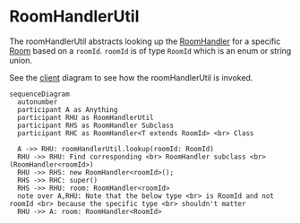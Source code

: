 # RoomHandlerUtil

The roomHandlerUtil abstracts looking up the [RoomHandler](./roomHandler.md)
for a specific [Room](./room.md) based on a `roomId`.
`roomId` is of type `RoomId` which is an enum or string union.

See the [client](./client.md) diagram to see how the roomHandlerUtil is invoked.

```mermaid
sequenceDiagram
  autonumber
  participant A as Anything
  participant RHU as RoomHandlerUtil
  participant RHS as RoomHandler Subclass
  participant RHC as RoomHandler<T extends RoomId> <br> Class

  A ->> RHU: roomHandlerUtil.lookup(roomId: RoomId)
  RHU ->> RHU: Find corresponding <br> RoomHandler subclass <br> (RoomHandler<roomId>)
  RHU ->> RHS: new RoomHandler<roomId>();
  RHS ->> RHC: super()
  RHS ->> RHU: room: RoomHandler<roomId>
  note over A,RHU: Note that the below type <br> is RoomId and not roomId <br> because the specific type <br> shouldn't matter
  RHU ->> A: room: RoomHandler<RoomId>
```
